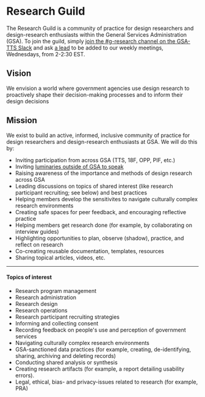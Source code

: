 # Research Guild

The Research Guild is a community of practice for design researchers and design-research enthusiasts within the General Services Administration (GSA). To join the guild, simply [join the #g-research channel on the GSA-TTS Slack](https://gsa-tts.slack.com/messages/C03JK2KH8) and ask [a lead](https://docs.google.com/document/d/1HGlH1_RY0YQufSZzntMYFKzKS5X3skIriImE0M_2Kjk/edit#heading=h.ogel0f44ifru) to be added to our weekly meetings, Wednesdays, from 2-2:30 EST. 


## Vision 

We envision a world where government agencies use design research to proactively shape their decision-making processes and to inform their design decisions


## Mission

We exist to build an active, informed, inclusive community of practice for design researchers and design-research enthusiasts at GSA. We will do this by:

- Inviting participation from across GSA (TTS, 18F, OPP, PIF, etc.)
- Inviting [luminaries outside of GSA to speak](https://github.com/18F/g-research/blob/master/speaking.md)
- Raising awareness of the importance and methods of design research across GSA
- Leading discussions on topics of shared interest (like research participant recruiting; see below) and best practices
- Helping members develop the sensitivites to navigate culturally complex research environments
- Creating safe spaces for peer feedback, and encouraging reflective practice
- Helping members get research done (for example, by collaborating on interview guides)
- Highlighting opportunities to plan, observe (shadow), practice, and reflect on research
- Co-creating reusable documentation, templates, resources
- Sharing topical articles, videos, etc.

---

#### Topics of interest

- Research program management
- Research administration
- Research design
- Research operations
- Research participant recruiting strategies
- Informing and collecting consent
- Recording feedback on people's use and perception of government services
- Navigating culturally complex research environments
- GSA-sanctioned data practices (for example, creating, de-identifying,  sharing, archiving and deleting records)
- Conducting shared analysis or synthesis 
- Creating research artifacts (for example, a report detailing usability errors).
- Legal, ethical, bias- and privacy-issues related to research (for example, PRA)
